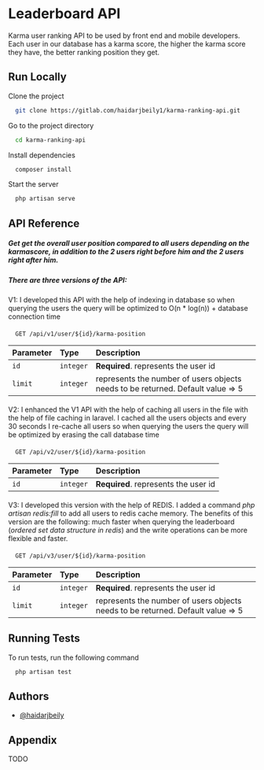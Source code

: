 
# Leaderboard API

Karma user ranking
API to be used by front end and mobile developers. Each user in our database has a karma
score, the higher the karma score they have, the better ranking position they get.



## Run Locally

Clone the project

```bash
  git clone https://gitlab.com/haidarjbeily1/karma-ranking-api.git
```

Go to the project directory

```bash
  cd karma-ranking-api
```

Install dependencies

```bash
  composer install
```

Start the server

```bash
  php artisan serve
```


## API Reference

##### Get get the overall user position compared to all users depending on the karmascore, in addition to the 2 users right before him and the 2 users right after him. 
##### There are three versions of the API:
####
V1: I developed this API with the help of indexing in database so when querying the users the query will be optimized to O(n * log(n)) + database connection time 
####
```http
  GET /api/v1/user/${id}/karma-position
```

| Parameter | Type     | Description                |
| :-------- | :------- | :------------------------- |
| `id` | `integer` | **Required**. represents the user id  |
| `limit` | `integer` |  represents the number of users objects needs to be returned. Default value => 5  |

####
V2: I enhanced the V1 API with the help of caching all users in the file with the help of file caching in laravel. I cached all the users objects and every 30 seconds I re-cache all users so when querying the users the query will be optimized by erasing the call database time  
####

```http
  GET /api/v2/user/${id}/karma-position
```

| Parameter | Type     | Description                |
| :-------- | :------- | :------------------------- |
| `id` | `integer` | **Required**. represents the user id  |


####
V3: I developed this version with the help of REDIS. I added a command *php artisan redis:fill* to add all users to redis cache memory. The benefits of this version are the following: much faster when querying the leaderboard (*ordered set data structure in redis*) and the write operations can be more flexible and faster.
####

```http
  GET /api/v3/user/${id}/karma-position
```

| Parameter | Type     | Description                |
| :-------- | :------- | :------------------------- |
| `id` | `integer` | **Required**. represents the user id  |
| `limit` | `integer` |  represents the number of users objects needs to be returned. Default value => 5  |




## Running Tests

To run tests, run the following command

```bash
  php artisan test
```


## Authors

- [@haidarjbeily](https://gitlab.com/HaidarJbeily)


## Appendix

TODO

